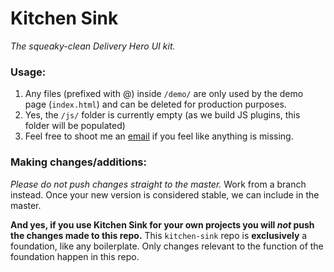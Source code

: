 # Kitchen Sink #
_The squeaky-clean Delivery Hero UI kit._

### Usage: ###

1. Any files (prefixed with @) inside `/demo/` are only used by the demo page (`index.html`) and can be deleted for production purposes.
2. Yes, the `/js/` folder is currently empty (as we build JS plugins, this folder will be populated)
3. Feel free to shoot me an [email](mailto:sidney.francois@deliveryhero.com) if you feel like anything is missing.

### Making changes/additions: ###

_Please do not push changes straight to the master._ Work from a branch instead. Once your new version is considered stable, we can include in the master.

**And yes, if you use Kitchen Sink for your own projects you will _not_ push the changes made to this repo.** This `kitchen-sink` repo is **exclusively** a foundation, like any boilerplate. Only changes relevant to the function of the foundation happen in this repo.
